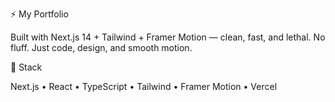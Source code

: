 ⚡ My Portfolio

Built with Next.js 14 + Tailwind + Framer Motion — clean, fast, and lethal.
No fluff. Just code, design, and smooth motion.

🧠 Stack

Next.js • React • TypeScript • Tailwind • Framer Motion • Vercel
